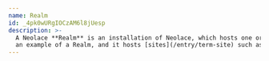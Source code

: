 ```yaml
---
name: Realm
id: _4pk0wURgIOCzAM6l8jUesp
description: >-
  A Neolace **Realm** is an installation of Neolace, which hosts one or more [Sites](/entry/term-site). Neolace.com is
  an example of a Realm, and it hosts [sites](/entry/term-site) such as docs.neolace.com.
---
```


